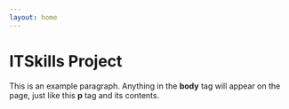 ```yaml
---
layout: home
---
```


# ITSkills Project

This is an example paragraph. Anything in the <strong>body</strong> tag will appear on the page, just like this <strong>p</strong> tag and its contents.

